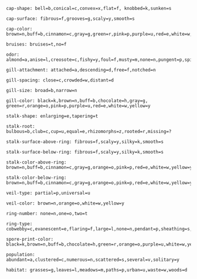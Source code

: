 

    cap-shape: bell=b,conical=c,convex=x,flat=f, knobbed=k,sunken=s

    cap-surface: fibrous=f,grooves=g,scaly=y,smooth=s

    cap-color: brown=n,buff=b,cinnamon=c,gray=g,green=r,pink=p,purple=u,red=e,white=w,yellow=y

    bruises: bruises=t,no=f

    odor: almond=a,anise=l,creosote=c,fishy=y,foul=f,musty=m,none=n,pungent=p,spicy=s

    gill-attachment: attached=a,descending=d,free=f,notched=n

    gill-spacing: close=c,crowded=w,distant=d

    gill-size: broad=b,narrow=n

    gill-color: black=k,brown=n,buff=b,chocolate=h,gray=g, green=r,orange=o,pink=p,purple=u,red=e,white=w,yellow=y

    stalk-shape: enlarging=e,tapering=t

    stalk-root: bulbous=b,club=c,cup=u,equal=e,rhizomorphs=z,rooted=r,missing=?

    stalk-surface-above-ring: fibrous=f,scaly=y,silky=k,smooth=s

    stalk-surface-below-ring: fibrous=f,scaly=y,silky=k,smooth=s

    stalk-color-above-ring: brown=n,buff=b,cinnamon=c,gray=g,orange=o,pink=p,red=e,white=w,yellow=y

    stalk-color-below-ring: brown=n,buff=b,cinnamon=c,gray=g,orange=o,pink=p,red=e,white=w,yellow=y

    veil-type: partial=p,universal=u

    veil-color: brown=n,orange=o,white=w,yellow=y

    ring-number: none=n,one=o,two=t

    ring-type: cobwebby=c,evanescent=e,flaring=f,large=l,none=n,pendant=p,sheathing=s,zone=z

    spore-print-color: black=k,brown=n,buff=b,chocolate=h,green=r,orange=o,purple=u,white=w,yellow=y

    population: abundant=a,clustered=c,numerous=n,scattered=s,several=v,solitary=y

    habitat: grasses=g,leaves=l,meadows=m,paths=p,urban=u,waste=w,woods=d
